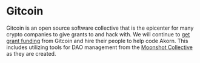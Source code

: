 # Gitcoin

Gitcoin is an open source software collective that is the epicenter for many crypto companies to give grants to and hack with. We will continue to [get grant funding](https://gitcoin.co/grants/4006/incentivizing-actions-that-increasing-and-maintai) from Gitcoin and hire their people to help code Akorn. This includes utilizing tools for DAO management from the [Moonshot Collective](https://moonshotcollective.space) as they are created.&#x20;
